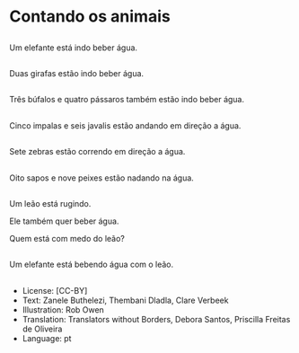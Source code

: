 # Contando os animais

##
Um elefante está indo beber água.

##
Duas girafas estão indo beber água.

##
Três búfalos e quatro pássaros também estão indo beber água.

##
Cinco impalas e seis javalis estão andando em direção a água.

##
Sete zebras estão correndo em direção a água.

##
Oito sapos e nove peixes estão nadando na água.

##
Um leão está rugindo.

Ele também quer beber água.

Quem está com medo do leão?

##
Um elefante está bebendo água com o leão.

##
* License: [CC-BY]
* Text: Zanele Buthelezi, Thembani Dladla, Clare Verbeek
* Illustration: Rob Owen
* Translation: Translators without Borders, Debora Santos, Priscilla Freitas de Oliveira
* Language: pt
